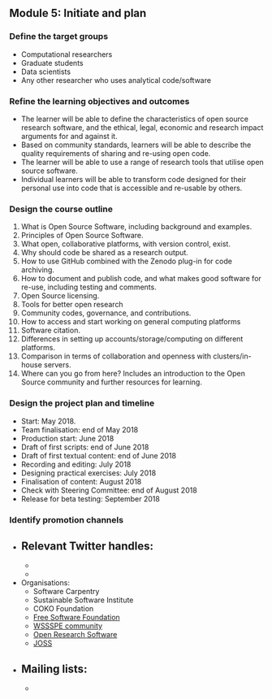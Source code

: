 ## Module 5: Initiate and plan

### Define the target groups
   
   - Computational researchers
   - Graduate students
   - Data scientists
   - Any other researcher who uses analytical code/software
   
### Refine the learning objectives and outcomes
   
   - The learner will be able to define the characteristics of open source research software, and the ethical, legal, economic and research impact arguments for and against it.
   - Based on community standards, learners will be able to describe the quality requirements of sharing and re-using open code.
   - The learner will be able to use a range of research tools that utilise open source software.
   - Individual learners will be able to transform code designed for their personal use into code that is accessible and re-usable by others.
   
   
### Design the course outline

  1. What is Open Source Software, including background and examples.
  1. Principles of Open Source Software.
  1. What open, collaborative platforms, with version control, exist.
  1. Why should code be shared as a research output.
  1. How to use GitHub combined with the Zenodo plug-in for code archiving.
  1. How to document and publish code, and what makes good software for re-use, including testing and comments.
  1. Open Source licensing.
  1. Tools for better open research
  1. Community codes, governance, and contributions.
  1. How to access and start working on general computing platforms
  1. Software citation.
  1. Differences in setting up accounts/storage/computing on different platforms.
  1. Comparison in terms of collaboration and openness with clusters/in-house servers.
  1. Where can you go from here? Includes an introduction to the Open Source community and further resources for learning.


### Design the project plan and timeline

  - Start: May 2018.
  - Team finalisation: end of May 2018
  - Production start: June 2018
  - Draft of first scripts: end of June 2018
  - Draft of first textual content: end of June 2018
  - Recording and editing: July 2018
  - Designing practical exercises: July 2018
  - Finalisation of content: August 2018
  - Check with Steering Committee: end of August 2018
  - Release for beta testing: September 2018
   
   
### Identify promotion channels

 - Relevant Twitter handles:
      -
      -
      -
 - Organisations:
      - Software Carpentry
      - Sustainable Software Institute 
      - COKO Foundation 
      - [Free Software Foundation](https://www.fsf.org/licensing/)
      - [WSSSPE community](hhttp://wssspe.researchcomputing.org.uk)
      - [Open Research Software](http://openresearchsoftware.metajnl.com)
      - [JOSS](http://joss.theoj.org)
 - Mailing lists:
      -
      -
